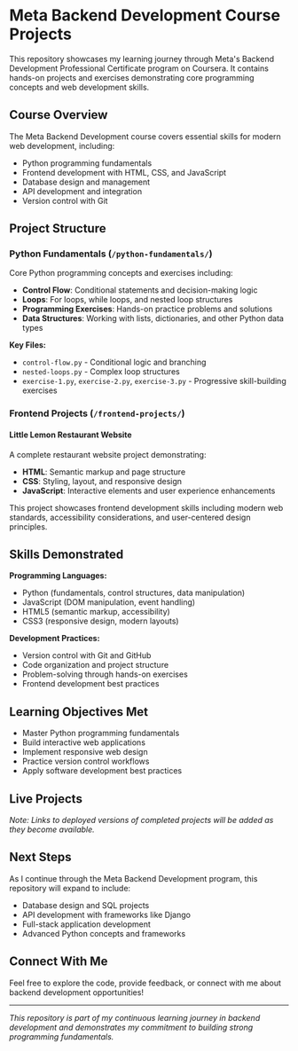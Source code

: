 # Meta Backend Development Course Projects

This repository showcases my learning journey through Meta's Backend Development Professional Certificate program on Coursera. It contains hands-on projects and exercises demonstrating core programming concepts and web development skills.

## Course Overview

The Meta Backend Development course covers essential skills for modern web development, including:
- Python programming fundamentals
- Frontend development with HTML, CSS, and JavaScript
- Database design and management
- API development and integration
- Version control with Git

## Project Structure

### Python Fundamentals (`/python-fundamentals/`)
Core Python programming concepts and exercises including:
- **Control Flow**: Conditional statements and decision-making logic
- **Loops**: For loops, while loops, and nested loop structures
- **Programming Exercises**: Hands-on practice problems and solutions
- **Data Structures**: Working with lists, dictionaries, and other Python data types

**Key Files:**
- `control-flow.py` - Conditional logic and branching
- `nested-loops.py` - Complex loop structures
- `exercise-1.py`, `exercise-2.py`, `exercise-3.py` - Progressive skill-building exercises

### Frontend Projects (`/frontend-projects/`)

#### Little Lemon Restaurant Website
A complete restaurant website project demonstrating:
- **HTML**: Semantic markup and page structure
- **CSS**: Styling, layout, and responsive design
- **JavaScript**: Interactive elements and user experience enhancements

This project showcases frontend development skills including modern web standards, accessibility considerations, and user-centered design principles.

## Skills Demonstrated

**Programming Languages:**
- Python (fundamentals, control structures, data manipulation)
- JavaScript (DOM manipulation, event handling)
- HTML5 (semantic markup, accessibility)
- CSS3 (responsive design, modern layouts)

**Development Practices:**
- Version control with Git and GitHub
- Code organization and project structure
- Problem-solving through hands-on exercises
- Frontend development best practices

## Learning Objectives Met

- Master Python programming fundamentals
- Build interactive web applications
- Implement responsive web design
- Practice version control workflows
- Apply software development best practices

## Live Projects

*Note: Links to deployed versions of completed projects will be added as they become available.*

## Next Steps

As I continue through the Meta Backend Development program, this repository will expand to include:
- Database design and SQL projects
- API development with frameworks like Django
- Full-stack application development
- Advanced Python concepts and frameworks

## Connect With Me

Feel free to explore the code, provide feedback, or connect with me about backend development opportunities!

---

*This repository is part of my continuous learning journey in backend development and demonstrates my commitment to building strong programming fundamentals.*